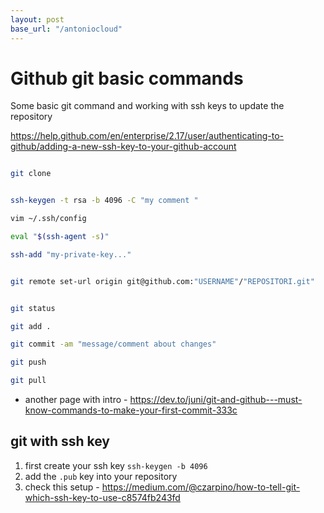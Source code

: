 ```yaml
---
layout: post
base_url: "/antoniocloud"
---
```


# Github git basic commands

Some basic git command and working with ssh keys to update the repository

<https://help.github.com/en/enterprise/2.17/user/authenticating-to-github/adding-a-new-ssh-key-to-your-github-account>

```bash

git clone


ssh-keygen -t rsa -b 4096 -C "my comment "

vim ~/.ssh/config

eval "$(ssh-agent -s)"

ssh-add "my-private-key..."


git remote set-url origin git@github.com:"USERNAME"/"REPOSITORI.git"


git status

git add .

git commit -am "message/comment about changes"

git push

git pull

```

* another page with intro - <https://dev.to/juni/git-and-github---must-know-commands-to-make-your-first-commit-333c>

## git with ssh key

1. first create your ssh key `ssh-keygen -b 4096`
2. add the `.pub` key into your repository
3. check this setup - <https://medium.com/@czarpino/how-to-tell-git-which-ssh-key-to-use-c8574fb243fd>
